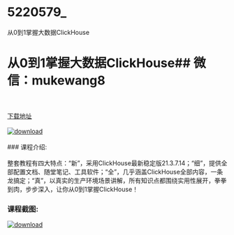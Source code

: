 # 5220579_
从0到1掌握大数据ClickHouse
# 从0到1掌握大数据ClickHouse## 微信：mukewang8
<br/></br>[下载地址](http://www.36tz.cn/article/5220579 "下载地址")
<br/></br>[![download](http://36tz.cn/muke_img/2021_07_1-67-300x186.png "下载地址")](http://www.36tz.cn/article/5220579 "下载地址")
<br/></br>### 课程介绍:<br/></br>整套教程有四大特点：“新”，采用ClickHouse最新稳定版21.3.7.14；“细”，提供全部配置文档、随堂笔记、工具软件；“全”，几乎涵盖ClickHouse全部内容，一条龙搞定；“真”，以真实的生产环境场景讲解，所有知识点都围绕实用性展开，拳拳到肉，步步深入，让你从0到1掌握ClickHouse！

### 课程截图:
[![download](http://36tz.cn/muke_img/2021_07_2-62.png "下载地址")](http://www.36tz.cn/article/5220579 "下载地址")
